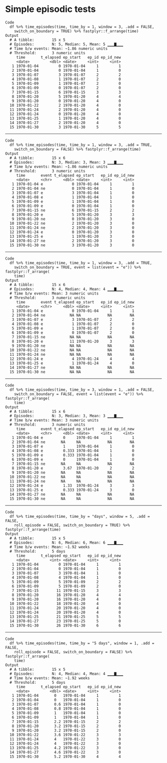 # Simple episodic tests

    Code
      df %>% time_episodes(time, time_by = 1, window = 3, .add = FALSE,
        switch_on_boundary = TRUE) %>% fastplyr::f_arrange(time)
    Output
      # A tibble:        15 x 5
      # Episodes:        N: 5, Median: 5, Mean: 5 ▁▁▁▇▁▁▁
      # Time b/w events: Mean: ~1.86 numeric units
      # Threshold:       3 numeric units
         time       t_elapsed ep_start   ep_id ep_id_new
         <date>         <dbl> <date>     <int>     <int>
       1 1970-01-04         0 1970-01-04     1         1
       2 1970-01-04         0 1970-01-04     1         0
       3 1970-01-07         3 1970-01-07     2         2
       4 1970-01-08         1 1970-01-07     2         0
       5 1970-01-09         1 1970-01-07     2         0
       6 1970-01-09         0 1970-01-07     2         0
       7 1970-01-15         6 1970-01-15     3         3
       8 1970-01-20         5 1970-01-20     4         4
       9 1970-01-20         0 1970-01-20     4         0
      10 1970-01-22         2 1970-01-20     4         0
      11 1970-01-24         2 1970-01-20     4         0
      12 1970-01-24         0 1970-01-20     4         0
      13 1970-01-25         1 1970-01-20     4         0
      14 1970-01-27         2 1970-01-20     4         0
      15 1970-01-30         3 1970-01-30     5         5

---

    Code
      df %>% time_episodes(time, time_by = 1, window = 3, .add = TRUE,
        switch_on_boundary = FALSE) %>% fastplyr::f_arrange(time)
    Output
      # A tibble:        15 x 6
      # Episodes:        N: 3, Median: 3, Mean: 3 ▁▁▁▇▁▁▁
      # Time b/w events: Mean: ~1.86 numeric units
      # Threshold:       3 numeric units
         time       event t_elapsed ep_start   ep_id ep_id_new
         <date>     <chr>     <dbl> <date>     <int>     <int>
       1 1970-01-04 e             0 1970-01-04     1         1
       2 1970-01-04 ne            0 1970-01-04     1         0
       3 1970-01-07 e             3 1970-01-04     1         0
       4 1970-01-08 e             1 1970-01-04     1         0
       5 1970-01-09 e             1 1970-01-04     1         0
       6 1970-01-09 e             0 1970-01-04     1         0
       7 1970-01-15 ne            6 1970-01-15     2         2
       8 1970-01-20 e             5 1970-01-20     3         3
       9 1970-01-20 ne            0 1970-01-20     3         0
      10 1970-01-22 ne            2 1970-01-20     3         0
      11 1970-01-24 ne            2 1970-01-20     3         0
      12 1970-01-24 e             0 1970-01-20     3         0
      13 1970-01-25 e             1 1970-01-20     3         0
      14 1970-01-27 ne            2 1970-01-20     3         0
      15 1970-01-30 ne            3 1970-01-20     3         0

---

    Code
      df %>% time_episodes(time, time_by = 1, window = 3, .add = TRUE,
        switch_on_boundary = TRUE, event = list(event = "e")) %>% fastplyr::f_arrange(
        time)
    Output
      # A tibble:        15 x 6
      # Episodes:        N: 4, Median: 4, Mean: 4 ▁▁▁▇▁▁▁
      # Time b/w events: Mean: 3 numeric units
      # Threshold:       3 numeric units
         time       event t_elapsed ep_start   ep_id ep_id_new
         <date>     <chr>     <dbl> <date>     <int>     <int>
       1 1970-01-04 e             0 1970-01-04     1         1
       2 1970-01-04 ne           NA NA            NA        NA
       3 1970-01-07 e             3 1970-01-07     2         2
       4 1970-01-08 e             1 1970-01-07     2         0
       5 1970-01-09 e             1 1970-01-07     2         0
       6 1970-01-09 e             0 1970-01-07     2         0
       7 1970-01-15 ne           NA NA            NA        NA
       8 1970-01-20 e            11 1970-01-20     3         3
       9 1970-01-20 ne           NA NA            NA        NA
      10 1970-01-22 ne           NA NA            NA        NA
      11 1970-01-24 ne           NA NA            NA        NA
      12 1970-01-24 e             4 1970-01-24     4         4
      13 1970-01-25 e             1 1970-01-24     4         0
      14 1970-01-27 ne           NA NA            NA        NA
      15 1970-01-30 ne           NA NA            NA        NA

---

    Code
      df %>% time_episodes(time, time_by = 3, window = 1, .add = FALSE,
        switch_on_boundary = FALSE, event = list(event = "e")) %>% fastplyr::f_arrange(
        time)
    Output
      # A tibble:        15 x 6
      # Episodes:        N: 3, Median: 3, Mean: 3 ▁▁▁▇▁▁▁
      # Time b/w events: Mean: 3 numeric units
      # Threshold:       3 numeric units
         time       event t_elapsed ep_start   ep_id ep_id_new
         <date>     <chr>     <dbl> <date>     <int>     <int>
       1 1970-01-04 e         0     1970-01-04     1         1
       2 1970-01-04 ne       NA     NA            NA        NA
       3 1970-01-07 e         1     1970-01-04     1         0
       4 1970-01-08 e         0.333 1970-01-04     1         0
       5 1970-01-09 e         0.333 1970-01-04     1         0
       6 1970-01-09 e         0     1970-01-04     1         0
       7 1970-01-15 ne       NA     NA            NA        NA
       8 1970-01-20 e         3.67  1970-01-20     2         2
       9 1970-01-20 ne       NA     NA            NA        NA
      10 1970-01-22 ne       NA     NA            NA        NA
      11 1970-01-24 ne       NA     NA            NA        NA
      12 1970-01-24 e         1.33  1970-01-24     3         3
      13 1970-01-25 e         0.333 1970-01-24     3         0
      14 1970-01-27 ne       NA     NA            NA        NA
      15 1970-01-30 ne       NA     NA            NA        NA

---

    Code
      df %>% time_episodes(time, time_by = "days", window = 5, .add = FALSE,
        roll_episode = FALSE, switch_on_boundary = TRUE) %>% fastplyr::f_arrange(time)
    Output
      # A tibble:        15 x 5
      # Episodes:        N: 6, Median: 6, Mean: 6 ▁▁▁▇▁▁▁
      # Time b/w events: Mean: ~1.92 weeks
      # Threshold:       5 days
         time       t_elapsed ep_start   ep_id ep_id_new
         <date>         <int> <date>     <int>     <int>
       1 1970-01-04         0 1970-01-04     1         1
       2 1970-01-04         0 1970-01-04     1         0
       3 1970-01-07         3 1970-01-04     1         0
       4 1970-01-08         4 1970-01-04     1         0
       5 1970-01-09         5 1970-01-09     2         2
       6 1970-01-09         5 1970-01-09     2         0
       7 1970-01-15        11 1970-01-15     3         3
       8 1970-01-20        16 1970-01-20     4         4
       9 1970-01-20        16 1970-01-20     4         0
      10 1970-01-22        18 1970-01-20     4         0
      11 1970-01-24        20 1970-01-20     4         0
      12 1970-01-24        20 1970-01-20     4         0
      13 1970-01-25        21 1970-01-25     5         5
      14 1970-01-27        23 1970-01-25     5         0
      15 1970-01-30        26 1970-01-30     6         6

---

    Code
      df %>% time_episodes(time, time_by = "5 days", window = 1, .add = FALSE,
        roll_episode = FALSE, switch_on_boundary = FALSE) %>% fastplyr::f_arrange(
        time)
    Output
      # A tibble:        15 x 5
      # Episodes:        N: 4, Median: 4, Mean: 4 ▁▁▁▇▁▁▁
      # Time b/w events: Mean: ~1.92 weeks
      # Threshold:       5 days
         time       t_elapsed ep_start   ep_id ep_id_new
         <date>         <dbl> <date>     <int>     <int>
       1 1970-01-04       0   1970-01-04     1         1
       2 1970-01-04       0   1970-01-04     1         0
       3 1970-01-07       0.6 1970-01-04     1         0
       4 1970-01-08       0.8 1970-01-04     1         0
       5 1970-01-09       1   1970-01-04     1         0
       6 1970-01-09       1   1970-01-04     1         0
       7 1970-01-15       2.2 1970-01-15     2         2
       8 1970-01-20       3.2 1970-01-15     2         0
       9 1970-01-20       3.2 1970-01-15     2         0
      10 1970-01-22       3.6 1970-01-22     3         3
      11 1970-01-24       4   1970-01-22     3         0
      12 1970-01-24       4   1970-01-22     3         0
      13 1970-01-25       4.2 1970-01-22     3         0
      14 1970-01-27       4.6 1970-01-22     3         0
      15 1970-01-30       5.2 1970-01-30     4         4

